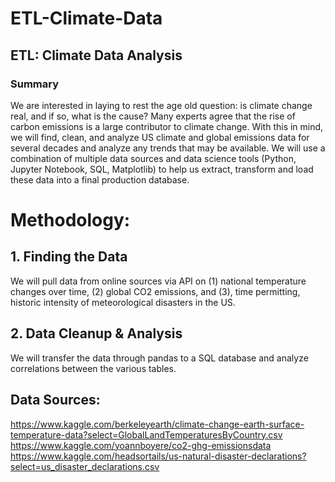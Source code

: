 ETL-Climate-Data
================
## ETL: Climate Data Analysis
### Summary
We are interested in laying to rest the age old question: is climate change real, and if so, what is the cause? Many experts agree that the rise of carbon emissions is a large contributor to climate change. With this in mind, we will find, clean, and analyze US climate and global emissions data for several decades and analyze any trends that may be available. We will use a combination of multiple data sources and data science tools (Python, Jupyter Notebook, SQL, Matplotlib) to help us extract, transform and load these data into a final production database.

Methodology:
============
## 1. Finding the Data
We will pull data from online sources via API on (1) national temperature changes over time, (2) global CO2 emissions, and (3), time permitting, historic intensity of meteorological disasters in the US.

## 2. Data Cleanup & Analysis
We will transfer the data through pandas to a SQL database and analyze correlations between the various tables.

## Data Sources:
https://www.kaggle.com/berkeleyearth/climate-change-earth-surface-temperature-data?select=GlobalLandTemperaturesByCountry.csv
https://www.kaggle.com/yoannboyere/co2-ghg-emissionsdata
https://www.kaggle.com/headsortails/us-natural-disaster-declarations?select=us_disaster_declarations.csv
